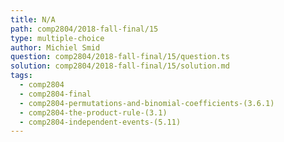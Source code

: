 ```yaml
---
title: N/A
path: comp2804/2018-fall-final/15
type: multiple-choice
author: Michiel Smid
question: comp2804/2018-fall-final/15/question.ts
solution: comp2804/2018-fall-final/15/solution.md
tags:
  - comp2804
  - comp2804-final
  - comp2804-permutations-and-binomial-coefficients-(3.6.1)
  - comp2804-the-product-rule-(3.1)
  - comp2804-independent-events-(5.11)
---
```

